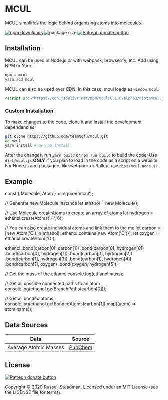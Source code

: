 <!-- WARNING: Edit this file in /docs-template -->

# MCUL

MCUL simplifies the logic behind organizing atoms into molecules.

<a href="https://www.npmjs.com/package/mcul"><img alt="npm downloads" src="https://img.shields.io/npm/dt/mcul?label=NPM%20downloads&style=flat-square"></a>
<img src="https://img.shields.io/bundlephobia/minzip/mcul?style=flat-square" alt="package size" />
<a href="https://www.patreon.com/russellsteadman" title="Donate to this project using Patreon"><img src="https://img.shields.io/badge/patreon-donate-red.svg?style=flat-square" alt="Patreon donate button" /></a>

## Installation

MCUL can be used in Node.js or with webpack, browserify, etc. Add using NPM or Yarn.
```sh
npm i mcul
yarn add mcul
```

MCUL can also be used over CDN. In this case, mcul loads as `window.mcul`.
```html
<script src="https://cdn.jsdelivr.net/npm/mcul@0.1.0-alpha3/dist/mcul.js"></script>
```

### Custom Installation

To make changes to the code, clone it and install the development dependencies.
```sh
git clone https://github.com/teamtofu/mcul.git
cd mcul
yarn install # or npm install
```

After the changes, run `yarn build` or `npm run build` to build the code. Use `dist/mcul.js` **ONLY** if you plan to load in the code as a script on a website. For Node.js and packagers like webpack or Rollup, use `dist/mcul.node.js`.


## Example

<div data-example><p class="d-none my-5">const { Molecule, Atom } = require('mcul');

// Generate new Molecule instance
let ethanol = new Molecule();

// Use Molecule.createAtoms to create an array of atoms
let hydrogen = ethanol.createAtoms('H', 6);

// You can also create individual atoms and link them to the mo
let carbon = [new Atom('C').in(ethanol), ethanol.contains(new Atom('C'))];
let oxygen = ethanol.createAtom('O');

ethanol
    .bond(carbon[0], carbon[1])
    .bond(carbon[0], hydrogen[0])
    .bond(carbon[0], hydrogen[1])
    .bond(carbon[0], hydrogen[2])
    .bond(carbon[1], hydrogen[3])
    .bond(carbon[1], hydrogen[4])
    .bond(carbon[1], oxygen)
    .bond(oxygen, hydrogen[5]);

// Get the mass of the ethanol
console.log(ethanol.mass);

// Get all possible connected paths to an atom
console.log(ethanol.getBranchPaths(carbon[0]));

// Get all bonded atoms
console.log(ethanol.getBondedAtoms(carbon[1]).map((atom) => atom.name));</p></div>

## Data Sources

| Data                  | Source |
| --------------------- | ------ |
| Average Atomic Masses | [PubChem](https://pubchem.ncbi.nlm.nih.gov/periodic-table/#view=list) |

## License

<a href="https://patreon.com/russellsteadman" title="Donate to this project using Patreon"><img src="https://img.shields.io/badge/patreon-donate-red.svg?style=flat-square" alt="Patreon donate button" /></a>

Copyright &copy; 2020 [Russell Steadman](https://www.russellsteadman.com/?utm_source=mcul&utm_medium=copyright). Licensed under an MIT License (see the LICENSE file for terms).